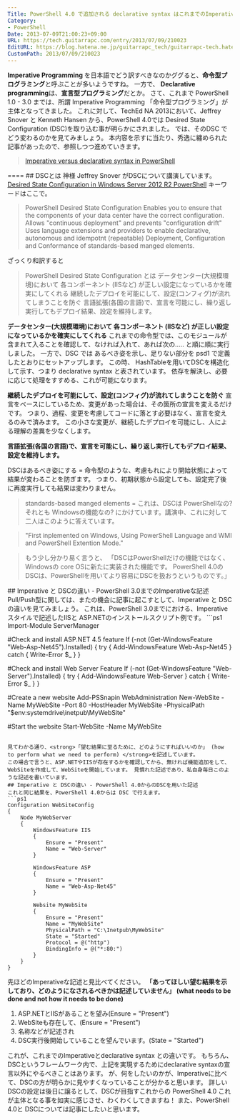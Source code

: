 ```yaml
---
Title: PowerShell 4.0 で追加される declarative syntax はこれまでのImperativeとどう違うのか
Category:
- PowerShell
Date: 2013-07-09T21:00:23+09:00
URL: https://tech.guitarrapc.com/entry/2013/07/09/210023
EditURL: https://blog.hatena.ne.jp/guitarrapc_tech/guitarrapc-tech.hatenablog.com/atom/entry/11696248318757675835
CustomPath: 2013/07/09/210023
---
```


<strong>Imperative Programming </strong>を日本語でどう訳すべきなのかググると、<strong>命令型プログラミング</strong>と呼ぶことが多いようですね。 一方で、 <strong>Declarative programming</strong>は、<strong>宣言型プログラミング</strong>だとか。
さて、これまで PowerShell 1.0 - 3.0 までは、所謂 Imperative Programming 「命令型プログラミング」が主体となってきました。 これに対して、TechEd NA 2013において、Jeffrey Snover と Kenneth Hansen から、PowerShell 4.0では Desired State Configuration (DSC)を取り込む事が明らかにされました。
では、そのDSC でどう変わるのかを見てみましょう。 本内容を示すに当たり、秀逸に纏められた記事があったので、参照しつつ進めていきます。
<blockquote><a href="http://www.powershellmagazine.com/2013/07/05/imperative-versus-declarative-syntax-in-powershell/?utm_source=feedburner&amp;utm_medium=feed&amp;utm_campaign=Feed%3A+PowershellMagazine+%28PowerShell+Magazine%29" target="_blank">Imperative versus declarative syntax in PowerShell</a></blockquote>
====
## DSCとは
神様 Jeffrey Snover がDSCについて講演しています。 <a href="http://channel9.msdn.com/Events/TechEd/NorthAmerica/2013/MDC-B302#fbid=fgS-kYaoqSg" target="_blank">Desired State Configuration in Windows Server 2012 R2 PowerShell</a> キーワードはここで。
<blockquote>PowerShell Desired State Configuration Enables you to ensure that the components of your data center have the correct configuration. Allows "continuous deployment" and prevents "configuration drift" Uses language extensions and providers to enable declarative, autonomous and idempotnt (repeatable) Deployment, Configuration and Conformance of standards-based manged elements.</blockquote>
ざっくり和訳すると
<blockquote>PowerShell Desired State Configuration とは データセンター(大規模環境)において 各コンポーネント (IISなど) が正しい設定になっているかを確実にしてくれる 継続したデプロイを可能にして、設定(コンフィグ)が流れてしまうことを防ぐ 言語拡張(各国の言語)で、宣言を可能にし、繰り返し実行してもデプロイ結果、設定を維持します。</blockquote>

<strong>データセンター(大規模環境)において 各コンポーネント (IISなど) が正しい設定になっているかを確実にしてくれる</strong>
これまでの命令型では、このモジュールが含まれて入ることを確認して、なければ入れて、あれば次の..... と順に順に実行しました。
一方で、DSC では あるべき姿を示し、足りない部分を psd1 で定義したとおりにセットアップします。 この時、 HashTableを用いてDSCを構造化して示す、つまり declarative syntax と表されています。 依存を解決し、必要に応じて処理をすすめる、これが可能になります。

<strong>継続したデプロイを可能にして、設定(コンフィグ)が流れてしまうことを防ぐ</strong>
宣言をベースにしているため、変更があった場合は、その箇所の宣言を変えるだけです。 つまり、過程、変更を考慮してコードに落とす必要はなく、宣言を変えるのみで済みます。
この小さな変更が、継続したデプロイを可能にし、人による理解の差異を少なくします。

<strong>言語拡張(各国の言語)で、宣言を可能にし、繰り返し実行してもデプロイ結果、設定を維持します。</strong>

DSCはあるべき姿にする = 命令型のような、考慮もれにより開始状態によって結果が変わることを防ぎます。 つまり、初期状態から設定しても、設定完了後に再度実行しても結果は変わりません。
<blockquote>standards-based manged elements = これは、DSCは PowerShellなの?それとも Windowsの機能なの? にかけています。講演中、これに対して二人はこのように答えています。</blockquote>
<blockquote>"First inplemented on Windows, Using PowerShell Language and WMI and PowerShell Extention Mode."</blockquote>
<blockquote>もう少し分かり易く言うと、 「DSCはPowerShellだけの機能ではなく、 Windowsの core OSに新たに実装された機能です。 PowerShell 4.0の DSCは、PowerShellを用いてより容易にDSCを扱おうというものです。」</blockquote>
## Imperative と DSCの違い - PowerShell 3.0までのImperativeな記述
Pull/Push型に関しては、またの機会に記事に起こすとして、Imperative と DSCの違いを見てみましょう。 これは、PowerShell 3.0までにおける、Imperativeスタイルで記述したIISと ASP.NETのインストールスクリプト例です。
```ps1
Import-Module ServerManager

#Check and install ASP.NET 4.5 feature
If (-not (Get-WindowsFeature "Web-Asp-Net45").Installed) {
	try {
		Add-WindowsFeature Web-Asp-Net45
	}
	catch {
		Write-Error $_
	}
}

#Check and install Web Server Feature
If (-not (Get-WindowsFeature "Web-Server").Installed) {
	try {
		Add-WindowsFeature Web-Server
	}
	catch {
		Write-Error $_
	}
}

#Create a new website
Add-PSSnapin WebAdministration
New-WebSite -Name MyWebSite -Port 80 -HostHeader MyWebSite -PhysicalPath "$env:systemdrive\inetpub\MyWebSite"

#Start the website
Start-WebSite -Name MyWebSite
```

見てわかる通り、<strong>「望む結果に至るために、どのようにすればいいのか」 (how to perform what we need to perform) </strong>を記述しています。
この場合で言うと、ASP.NETやIISが存在するかを確認してから、無ければ機能追加をして、WebSiteを作成して、WebSiteを開始しています。 見慣れた記述であり、私自身毎日このような記述を書いています。
## Imperative と DSCの違い - PowerShell 4.0からのDSCを用いた記述
これと同じ結果を、PowerShell 4.0からは DSC で行えます。
```ps1
Configuration WebSiteConfig
{
	Node MyWebServer
	{
		WindowsFeature IIS
		{
			Ensure = "Present"
			Name = "Web-Server"
		}

		WindowsFeature ASP
		{
			Ensure = "Present"
			Name = "Web-Asp-Net45"
		}

		Website MyWebSite
		{
			Ensure = "Present"
			Name = "MyWebSite"
			PhysicalPath = "C:\Inetpub\MyWebSite"
			State = "Started"
			Protocol = @("http")
			BindingInfo = @("*:80:")
		}
	}
}
```

先ほどのImperativeな記述と見比べてください。
<strong>「あってほしい望む結果を示しており、どのようになされるべきかは記述していません」 (what needs to be done and not how it needs to be done) </strong>

1. ASP.NETとIISがあることを望み(Ensure = "Present")
2. WebSiteも存在して、(Ensure = "Present")
3. 名称などが記述され
4. DSC実行後開始していることを望んでいます。(State = "Started")

これが、これまでのImperativeとdeclarative syntax との違いです。
もちろん、DSCというフレームワーク内で、上記を実現するためにdeclarative syntaxの宣言以外にやるべきことはあります。 が、何をしたいのかが、Imperativeに比べて、DSCの方が明らかに見やすくなっていることが分かると思います。
詳しい DSCの設定は後日に譲るとして、DSCが目指すこれからの PowerShell 4.0 これが主体となる事を如実に感じさせ、わくわくしてきますね！ また、PowerShell 4.0と DSCについては記事にしたいと思います。
